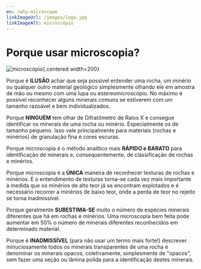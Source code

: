 ```yaml
---
en: /why-microscope
linkImageUrl: /images/logo.jpg
linkImageAlt: microscópio
---
```


# Porque usar microscopia?

![microscópio](/images/logo.jpg){.centered width=200}

Porque é **ILUSÃO** achar que seja possível entender uma rocha, um minério ou qualquer outro material geológico simplesmente olhando ele em amostra de mão ou mesmo com uma lupa ou estereomicroscópio. No máximo é possível reconhecer alguns minerais comuns se estiverem com um tamanho razoável e bem individualizados.

Porque **NINGUÉM** tem olhar de Difratômetro de Raios X e consegue identificar os minerais de uma rocha ou minério. Especialmente os de tamanho pequeno. Isso vale principalmente para materiais (rochas e minérios) de granulação fina e cores escuras.

Porque microscopia é o método analítico mais **RÁPIDO e BARATO** para identificação de minerais e, consequentemente, de classificação de rochas e minérios.

Porque microscopia é a **ÚNICA** maneira de reconhecer texturas de rochas e minérios. E o entendimento de texturas torna-se cada vez mais importante à medida que os minérios de alto teor já se encontram explotados e é necessário recorrer a minérios de baixo teor, onde a perda de teor no rejeito se torna inadmissível.

Porque geralmente **SUBESTIMA-SE** muito o número de espécies minerais diferentes que há em rochas e minérios. Uma microscopia bem feita pode aumentar em 50% o número de minerais diferentes reconhecidos em determinado material.

Porque é **INADMISSÍVEL** (para não usar um termo mais forte!) descrever minuciosamente todos os minerais transparentes de uma rocha e denominar os minerais opacos, coletivamente, simplesmente de "opacos", sem fazer uma seção ou lâmina polida para a identificação destes minerais.
